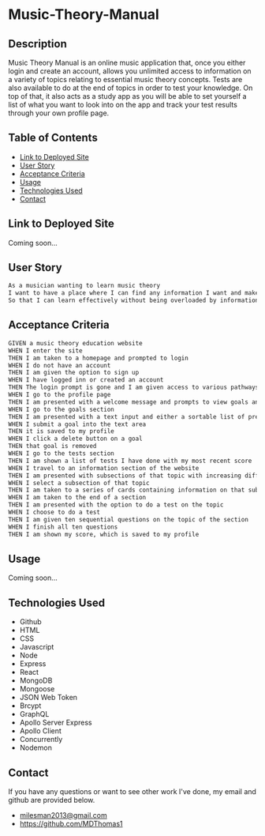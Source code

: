 # Music-Theory-Manual
## Description
Music Theory Manual is an online music application that, once you either login and create an account, allows you unlimited access to information on a variety of topics relating to essential music theory concepts. Tests are also available to do at the end of topics in order to test your knowledge. On top of that, it also acts as a study app as you will be able to set yourself a list of what you want to look into on the app and track your test results through your own profile page. 

## Table of Contents 
* [Link to Deployed Site](#Link-to-Deployed-Site)
* [User Story](#User-Story)
* [Acceptance Criteria](#Acceptance-Criteria)
* [Usage](#Usage)
* [Technologies Used](#Technologies-Used)
* [Contact](#Contact)

## Link to Deployed Site
Coming soon...

## User Story
```bash
As a musician wanting to learn music theory
I want to have a place where I can find any information I want and make a list of topics I want to learn 
So that I can learn effectively without being overloaded by information

```

## Acceptance Criteria
```bash 
GIVEN a music theory education website
WHEN I enter the site 
THEN I am taken to a homepage and prompted to login
WHEN I do not have an account
THEN I am given the option to sign up
WHEN I have logged inn or created an account
THEN The login prompt is gone and I am given access to various pathways to information as well as a unique profile page
WHEN I go to the profile page 
THEN I am presented with a welcome message and prompts to view goals and test scores
WHEN I go to the goals section 
THEN I am presented with a text input and either a sortable list of previously created goals or a message telling me I currently have no goals
WHEN I submit a goal into the text area
THEN it is saved to my profile
WHEN I click a delete button on a goal
THEN that goal is removed 
WHEN I go to the tests section 
THEN I am shown a list of tests I have done with my most recent score
WHEN I travel to an information section of the website
THEN I am presented with subsections of that topic with increasing difficulty
WHEN I select a subsection of that topic
THEN I am taken to a series of cards containing information on that subsection
WHEN I am taken to the end of a section
THEN I am presented with the option to do a test on the topic
WHEN I choose to do a test 
THEN I am given ten sequential questions on the topic of the section
WHEN I finish all ten questions 
THEN I am shown my score, which is saved to my profile
```

## Usage
Coming soon...

## Technologies Used
* Github
* HTML
* CSS
* Javascript
* Node
* Express
* React
* MongoDB
* Mongoose
* JSON Web Token
* Brcypt
* GraphQL
* Apollo Server Express
* Apollo Client
* Concurrently
* Nodemon

## Contact
If you have any questions or want to see other work I've done, my email and github are provided below.

* milesman2013@gmail.com
* https://github.com/MDThomas1
